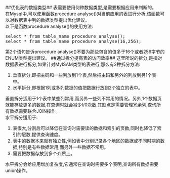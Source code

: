 ##优化表的数据类型##
表需要使用何种数据类型,是需要根据应用来判断的。  
在Mysql中,可以使用函数procedure analyse()对当前应用的表进行分析,该函数可以对数据表中列的数据类型提出优化建议。  
以下是函数procedure analyse()的使用方法:

<pre>select * from table_name procedure analyse();
select * from table_name procedure analyse(16,256);
</pre>

第2个语句告诉procedure analyse()不要为那些包含的值多于16个或者256字节的ENUM类型提出建议。
##通过拆分提高表的访问效率##
这里所说的拆分,是指对数据表进行拆分,如果针对MyISAM类型的表进行,那么有2种拆分方法:

1. 垂直拆分,即把主码和一些列放到1个表,然后把主码和另外的列放到另1个表中。
2. 水平拆分,即根据1列或多列数据的值把数据行放到2个独立的表中。

垂直拆分适用于1个表中某些列常用,而另外一些列不常用的情况。另外,1个数据页就能存放更多的数据,在查询时就会减少I/0次数,其缺点是需要管理冗余列,查询所有数据需要联合JOIN操作。  
水平拆分适用于:

1. 表很大,分割后可以降低在查询时需要读的数据和索引的页数,同时也降低了索引的层数,提供查询速度。 
2. 表中的数据本来就有独立性,例如表中分别记录各个地区的数据或不同时期的数据,特别是有些数据常用,而另外一些数据不常用。
3. 需要把数据存放到多个介质上。

水平拆分会给应用增加复杂度,它通常在查询时需要多个表明,查询所有数据需要union操作。


